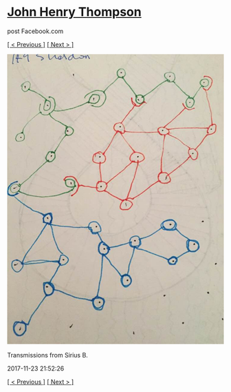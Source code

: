 # [John Henry Thompson](../README.md)
post Facebook.com

[[ < Previous ]](2017-11-29-1.md) [[ Next > ]](2017-11-23-2.md)

[![](../media/2017-11-23/Timeline-Photos-Transmissions-from-Sirius-B.jpg)](../README.md)

Transmissions from Sirius B.

2017-11-23 21:52:26

[[ < Previous ]](2017-11-29-1.md) [[ Next > ]](2017-11-23-2.md)